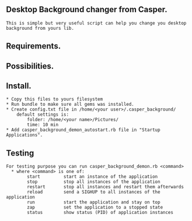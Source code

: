 ## Desktop Background changer from Casper.
    This is simple but very useful script can help you change you desktop background from yours lib.
## Requirements.
    
## Possibilities.
    
## Install.
    * Copy this files to yours filesystem
    * Run bundle to make sure all gems was installed.
    * Create config.txt file in /home/<your user>/.casper_background/
        default settings is: 
            folder: /home/<your name>/Pictures/
            time: 10 min
    * Add casper_background_demon_autostart.rb file in "Startup Applications".

## Testing
    For testing purpose you can run casper_background_demon.rb <command>
      * where <command> is one of:
            start         start an instance of the application
            stop          stop all instances of the application
            restart       stop all instances and restart them afterwards
            reload        send a SIGHUP to all instances of the application
            run           start the application and stay on top
            zap           set the application to a stopped state
            status        show status (PID) of application instances
